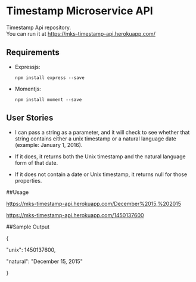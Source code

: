 # Timestamp Microservice API

Timestamp Api repository.  
You can run it at https://mks-timestamp-api.herokuapp.com/

## Requirements

* Expressjs:

  `npm install express --save`

* Momentjs:

  `npm install moment --save`

## User Stories

* I can pass a string as a parameter, and it will check to see whether that string contains either a unix timestamp or a natural language date (example: January 1, 2016).

* If it does, it returns both the Unix timestamp and the natural language form of that date.

* If it does not contain a date or Unix timestamp, it returns null for those properties.

##Usage

https://mks-timestamp-api.herokuapp.com/December%2015,%202015

https://mks-timestamp-api.herokuapp.com/1450137600

##Sample Output

{

  "unix": 1450137600,
  
  "natural": "December 15, 2015"
  
}
